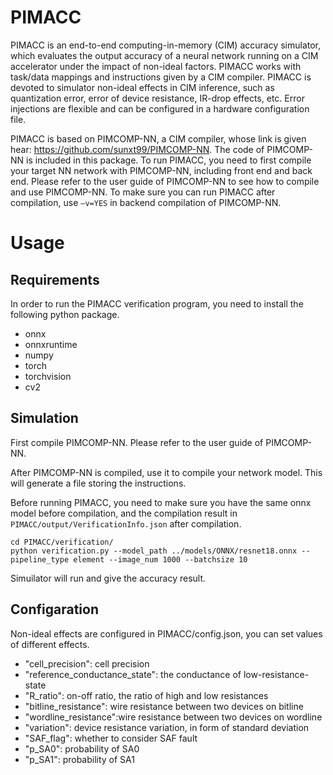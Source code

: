 # PIMACC

PIMACC is an end-to-end computing-in-memory (CIM) accuracy simulator, which evaluates the output accuracy of a neural network running on a CIM accelerator under the impact of non-ideal factors. PIMACC works with task/data mappings and instructions given by a CIM compiler. PIMACC is devoted to simulator non-ideal effects in CIM inference, such as quantization error, error of device resistance, IR-drop effects, etc. Error injections are flexible and can be configured in a hardware configuration file.

PIMACC is based on PIMCOMP-NN, a CIM compiler, whose link is given hear: https://github.com/sunxt99/PIMCOMP-NN. The code of PIMCOMP-NN is included in this package. To run PIMACC, you need to first compile your target NN network with PIMCOMP-NN, including front end and back end. Please refer to the user guide of PIMCOMP-NN to see how to compile and use PIMCOMP-NN. To make sure you can run PIMACC after compilation, use `–v=YES` in backend compilation of PIMCOMP-NN.

# Usage

## Requirements

In order to run the PIMACC verification program, you need to install the following python package.

- onnx
- onnxruntime
- numpy
- torch
- torchvision
- cv2

## Simulation
First compile PIMCOMP-NN. Please refer to the user guide of PIMCOMP-NN.

After PIMCOMP-NN is compiled, use it to compile your network model. This will generate a file storing the instructions.

Before running PIMACC, you need to make sure you have the same onnx model before compilation, and the compilation result in `PIMACC/output/VerificationInfo.json` after compilation.

```shell
cd PIMACC/verification/
python verification.py --model_path ../models/ONNX/resnet18.onnx --pipeline_type element --image_num 1000 --batchsize 10
```
Simuilator will run and give the accuracy result.

## Configaration
Non-ideal effects are configured in PIMACC/config.json, you can set values of different effects.
- "cell_precision": cell precision
- "reference_conductance_state": the conductance of low-resistance-state
- "R_ratio": on-off ratio, the ratio of high and low resistances
- "bitline_resistance": wire resistance between two devices on bitline
- "wordline_resistance":wire resistance between two devices on wordline
- "variation": device resistance variation, in form of standard deviation
- "SAF_flag": whether to consider SAF fault
- "p_SA0": probability of SA0
- "p_SA1": probability of SA1

